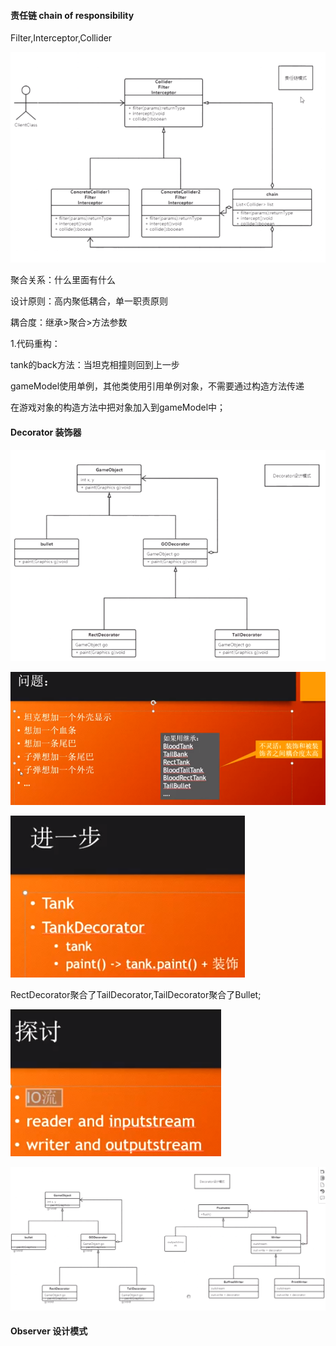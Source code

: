 #### 责任链 chain of responsibility

Filter,Interceptor,Collider

![image-20200731204229439](9.坦克大战第九节.assets/image-20200731204229439.png)

聚合关系：什么里面有什么

设计原则：高内聚低耦合，单一职责原则

耦合度：继承>聚合>方法参数

1.代码重构：

tank的back方法：当坦克相撞则回到上一步

gameModel使用单例，其他类使用引用单例对象，不需要通过构造方法传递

在游戏对象的构造方法中把对象加入到gameModel中；

#### Decorator 装饰器

![image-20200731213632220](9.坦克大战第九节.assets/image-20200731213632220.png)

![image-20200731212739968](9.坦克大战第九节.assets/image-20200731212739968.png)

![image-20200731213439062](9.坦克大战第九节.assets/image-20200731213439062.png)



RectDecorator聚合了TailDecorator,TailDecorator聚合了Bullet;

![image-20200731222505219](9.坦克大战第九节.assets/image-20200731222505219.png)

![image-20200731223021846](9.坦克大战第九节.assets/image-20200731223021846.png)



#### Observer 设计模式



